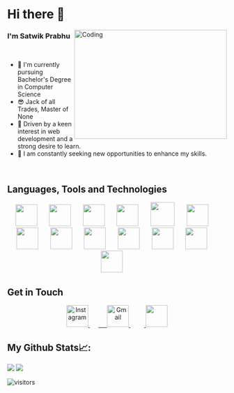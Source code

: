 # Hi there 👋
<img align="right" src="https://media1.giphy.com/media/v1.Y2lkPTc5MGI3NjExMTI5ODZlM2JkN2MxYzhiNWYwZDljYWY2NTY3YTIyYzhjOGI4ZTcxNCZjdD1n/qgQUggAC3Pfv687qPC/giphy.gif" alt="Coding" width="350" height="250">



  ### I'm Satwik Prabhu


<br>
  
- 💫 I'm currently pursuing Bachelor's Degree in Computer Science
- 😎 Jack of all Trades, Master of None
- 💪 Driven by a keen interest in web development and a strong desire to learn.
- 🙌 I am constantly seeking new opportunities to enhance my skills.

<br>

## Languages, Tools and Technologies
<p align="center">
<img src="https://upload.wikimedia.org/wikipedia/commons/6/61/HTML5_logo_and_wordmark.svg" height="50px">
&nbsp;&nbsp;&nbsp;&nbsp;&nbsp;
<img src="https://upload.wikimedia.org/wikipedia/commons/thumb/d/d5/CSS3_logo_and_wordmark.svg/544px-CSS3_logo_and_wordmark.svg.png?20160530175649" height="50px">
&nbsp;&nbsp;&nbsp;&nbsp;&nbsp;
<img src="https://upload.wikimedia.org/wikipedia/commons/thumb/9/99/Unofficial_JavaScript_logo_2.svg/768px-Unofficial_JavaScript_logo_2.svg.png?20141107110902" height="50px"> &nbsp;&nbsp;&nbsp;&nbsp;&nbsp;
<img src="https://upload.wikimedia.org/wikipedia/commons/thumb/a/a7/React-icon.svg/768px-React-icon.svg.png?20220125121207" height="50px">
&nbsp;&nbsp;&nbsp;&nbsp;&nbsp;
<img src="https://upload.wikimedia.org/wikipedia/commons/thumb/d/d5/Tailwind_CSS_Logo.svg/800px-Tailwind_CSS_Logo.svg.png" height="55px">
&nbsp;&nbsp;&nbsp;&nbsp;&nbsp;
<img src="https://upload.wikimedia.org/wikipedia/commons/thumb/b/b2/Bootstrap_logo.svg/768px-Bootstrap_logo.svg.png?20210507000024" height="50px">
&nbsp;&nbsp;&nbsp;&nbsp;&nbsp;
<img src="https://upload.wikimedia.org/wikipedia/commons/1/18/C_Programming_Language.svg" height="50px">
&nbsp;&nbsp;&nbsp;&nbsp;&nbsp;
<img src="https://upload.wikimedia.org/wikipedia/commons/1/18/ISO_C%2B%2B_Logo.svg" height="50px">
&nbsp;&nbsp;&nbsp;&nbsp;&nbsp;
<img src="https://upload.wikimedia.org/wikipedia/commons/thumb/9/93/MongoDB_Logo.svg/768px-MongoDB_Logo.svg.png?20190626143224" height="50px">
&nbsp;&nbsp;&nbsp;&nbsp;&nbsp;
<img src="https://upload.wikimedia.org/wikipedia/commons/3/35/Tux.svg" height="50px">
&nbsp;&nbsp;&nbsp;&nbsp;&nbsp;
<img src="https://upload.wikimedia.org/wikipedia/commons/9/98/WordPress_blue_logo.svg" height="50px">
&nbsp;&nbsp;&nbsp;&nbsp;&nbsp;
<img src="https://upload.wikimedia.org/wikipedia/commons/thumb/3/3f/Git_icon.svg/146px-Git_icon.svg.png?20220905010122" height="50px">
&nbsp;&nbsp;&nbsp;&nbsp;&nbsp;
<img src="https://upload.wikimedia.org/wikipedia/commons/0/08/Canva_icon_2021.svg" height="50px">
&nbsp;&nbsp;&nbsp;&nbsp;&nbsp;

</p>


## Get in Touch
<p align="center">
<a href="http://www.instagram.com/satwikprabhu" height="50px">
<img src="https://upload.wikimedia.org/wikipedia/commons/e/e7/Instagram_logo_2016.svg" height="50px" alt="Instagram">
</a>
&nbsp;&nbsp;&nbsp;&nbsp;
<a href="mailto:satwikprabhu@gmail.com" target="_blank">&nbsp;&nbsp;&nbsp;&nbsp;
<img src="https://upload.wikimedia.org/wikipedia/commons/7/7e/Gmail_icon_%282020%29.svg" height=50px" alt="Gmail">
</a>&nbsp;&nbsp;&nbsp;&nbsp;
   <a href="https://www.linkedin.com/in/satwik-prabhu-223456245">
<img src="https://upload.wikimedia.org/wikipedia/commons/c/ca/LinkedIn_logo_initials.png" height="50px">
</a>
</p>


## My Github Stats📈:
<div>
<!--    <img src="https://github-readme-stats.vercel.app/api?username=satwikrprabhu"/> -->
<!--    <img src = "https://github-readme-stats.vercel.app/api?username=satwikrprabhu&count_private=true"> -->
   <img src = "https://github-readme-stats.vercel.app/api?username=satwikrprabhu&show_icons=true&count_private=true&theme=tokyonight&line_height=25">
      <img src="http://github-readme-streak-stats.herokuapp.com?user=satwikrprabhu&theme=dark&background=000000"/>
                                                                           
  
</div>

![visitors](https://visitor-badge.laobi.icu/badge?page_id=satwikrprabhu.satwikrprabhu)

